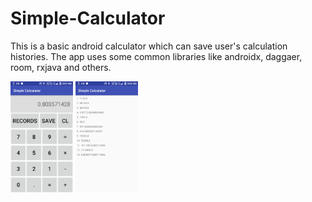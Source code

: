 # Simple-Calculator
This is a basic android calculator which can save user's calculation histories. 
The app uses some common libraries like androidx, daggaer, room, rxjava and others.

<img src="Screenshot_01.png" width="100"> <img src="Screenshot_02.png" width="100">
